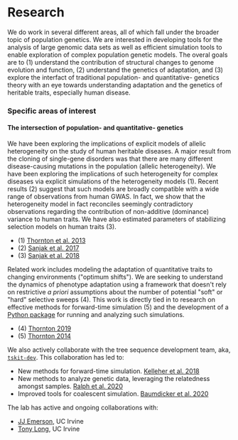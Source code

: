 # Research

We do work in several different areas, all of which fall under the broader topic of population genetics.  We are
interested in developing tools for the analysis of large genomic data sets as well as efficient simulation tools to
enable exploration of complex population genetic models.  The overal goals are to (1) understand the contribution of
structural changes to genome evolution and function, (2) understand the genetics of adaptation, and (3) explore the
interfact of traditional population- and quantitative- genetics theory with an eye towards understanding adaptation and
the genetics of heritable traits, especially human disease.

### Specific areas of interest

#### The intersection of population- and quantitative- genetics

We have been exploring the implications of explicit models of allelic heterogeneity on the study of human heritable
diseases.  A major result from the cloning of single-gene disorders was that there are many different disease-causing
mutations in the population (allelic heterogeneity).  We have been exploring the implications of such heterogeneity for
complex diseases via explicit simulations of the heterogeneity models (1).  Recent results (2) suggest that such models
are broadly compatible with a wide range of observations from human GWAS.  In fact, we show that the heterogeneity model
in fact reconciles seemingly contradictory observations regarding the contribution of non-additive (dominance) variance
to human traits.  We have also estimated parameters of stabilizing selection models on human traits (3).

* (1) [Thornton et al. 2013](http://journals.plos.org/plosgenetics/article?id=10.1371/journal.pgen.1003258)
* (2) [Sanjak et al. 2017](http://journals.plos.org/plosgenetics/article?id=10.1371/journal.pgen.1006573)
* (3) [Sanjak et al. 2018](http://dx.doi.org/10.1073/pnas.1707227114)

Related work includes modeling the adaptation of quantitative traits to changing environments ("optimum shifts").  We
are seeking to understand the dynamics of phenotype adaptation using a framework that doesn't rely on restrictive _a
priori_
assumptions about the number of potential "soft" or "hard" selective sweeps (4).  This work is directly tied in to research
on effective methods for forward-time simulation (5) and the development of a [Python
package](https://molpopgen.github.io/fwdpy11) for running and analyzing such simulations.

* (4) [Thornton 2019](http://dx.doi.org/10.1534/genetics.119.302662)
* (5) [Thornton 2014](http://dx.doi.org/10.1534/genetics.114.165019)

We also actively collaborate with the tree sequence development team, aka, [`tskit-dev`](https://tskit.dev/).
This collaboration has led to:

* New methods for forward-time simulation. [Kelleher et al. 2018](http://dx.doi.org/10.1371/journal.pcbi.1006581
)
* New methods to analyze genetic data, leveraging the relatedness amongst samples. [Ralph et al. 2020](http://dx.doi.org/10.1534/genetics.120.303253
)
* Improved tools for coalescent simulation. [Baumdicker et al. 2020](https://www.biorxiv.org/content/10.1101/2021.08.31.457499v1)

The lab has active and ongoing collaborations with:

* [JJ Emerson](http://emersonlab.github.io), UC Irvine
* [Tony Long](http://wfitch.bio.uci.edu/~tdlong/), UC Irvine

